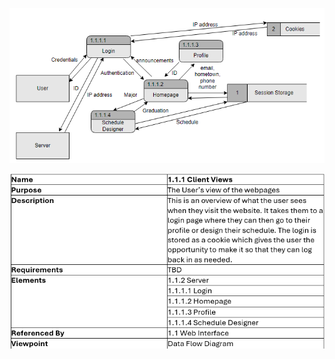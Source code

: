 ![DFD](https://github.com/MckennahPalmer/CSE430/blob/Team3_GH/Data%20Flow%20Diagram%201.1.1.png)

![table for client view dfd](https://github.com/MckennahPalmer/CSE430/blob/Team3_GH/Data%20Flow%20Diagram%20Table%201.1.1.png)
